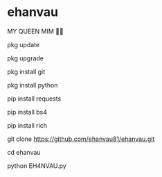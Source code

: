 # ehanvau
MY QUEEN MIM 🖤✨

pkg update 

pkg upgrade

pkg install git

pkg install python

pip install requests

pip install bs4

pip install rich

git clone https://github.com/ehanvau81/ehanvau.git

cd ehanvau

python EH4NVAU.py
